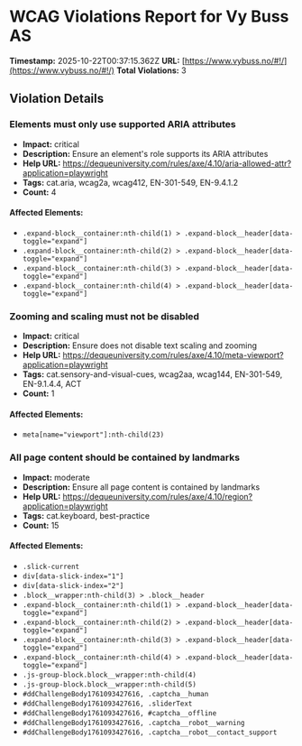 # WCAG Violations Report for Vy Buss AS

**Timestamp:** 2025-10-22T00:37:15.362Z
**URL:** [https://www.vybuss.no/#!/](https://www.vybuss.no/#!/)
**Total Violations:** 3

## Violation Details

### Elements must only use supported ARIA attributes

- **Impact:** critical
- **Description:** Ensure an element's role supports its ARIA attributes
- **Help URL:** https://dequeuniversity.com/rules/axe/4.10/aria-allowed-attr?application=playwright
- **Tags:** cat.aria, wcag2a, wcag412, EN-301-549, EN-9.4.1.2
- **Count:** 4

#### Affected Elements:

- `.expand-block__container:nth-child(1) > .expand-block__header[data-toggle="expand"]`
- `.expand-block__container:nth-child(2) > .expand-block__header[data-toggle="expand"]`
- `.expand-block__container:nth-child(3) > .expand-block__header[data-toggle="expand"]`
- `.expand-block__container:nth-child(4) > .expand-block__header[data-toggle="expand"]`

### Zooming and scaling must not be disabled

- **Impact:** critical
- **Description:** Ensure <meta name="viewport"> does not disable text scaling and zooming
- **Help URL:** https://dequeuniversity.com/rules/axe/4.10/meta-viewport?application=playwright
- **Tags:** cat.sensory-and-visual-cues, wcag2aa, wcag144, EN-301-549, EN-9.1.4.4, ACT
- **Count:** 1

#### Affected Elements:

- `meta[name="viewport"]:nth-child(23)`

### All page content should be contained by landmarks

- **Impact:** moderate
- **Description:** Ensure all page content is contained by landmarks
- **Help URL:** https://dequeuniversity.com/rules/axe/4.10/region?application=playwright
- **Tags:** cat.keyboard, best-practice
- **Count:** 15

#### Affected Elements:

- `.slick-current`
- `div[data-slick-index="1"]`
- `div[data-slick-index="2"]`
- `.block__wrapper:nth-child(3) > .block__header`
- `.expand-block__container:nth-child(1) > .expand-block__header[data-toggle="expand"]`
- `.expand-block__container:nth-child(2) > .expand-block__header[data-toggle="expand"]`
- `.expand-block__container:nth-child(3) > .expand-block__header[data-toggle="expand"]`
- `.expand-block__container:nth-child(4) > .expand-block__header[data-toggle="expand"]`
- `.js-group-block.block__wrapper:nth-child(4)`
- `.js-group-block.block__wrapper:nth-child(5)`
- `#ddChallengeBody1761093427616, .captcha__human`
- `#ddChallengeBody1761093427616, .sliderText`
- `#ddChallengeBody1761093427616, #captcha__offline`
- `#ddChallengeBody1761093427616, .captcha__robot__warning`
- `#ddChallengeBody1761093427616, .captcha__robot__contact_support`
